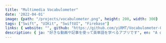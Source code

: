 ```yaml
---
title: "Multimedia Vocabulometer"
date: '2022-04-01'
image: {path: "/projects/vocabulometer.png", height: 200, width: 300}
tags: ["Swift", "UIKit", "SwiftUI", "Firebase"]
links: { website: "", github: "https://github.com/yiRMT/Vocabulometer-OSS", media: "https://drive.google.com/file/d/1bWiLRZ5xPqZdcclguUexyh0eWbVYWzQC/view?usp=sharing" }
description: { ja: "好きな動画や記事を使って英単語を学べるアプリです", en: "A context-based English learning application for vocabulary acquisition." }
---
```

